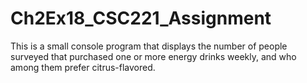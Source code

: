 # Ch2Ex18_CSC221_Assignment
This is a small console program that displays the number of people surveyed that purchased one or more energy drinks weekly,
and who among them prefer citrus-flavored.
